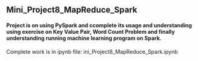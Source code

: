 ## Mini_Project8_MapReduce_Spark

#### Project is on using PySpark and ccomplete its usage and understanding using exercise on Key Value Pair, Word Count Problem and finally understanding running machine learning program on Spark.

Complete work is in ipynb file: ini_Project8_MapReduce_Spark.ipynb
